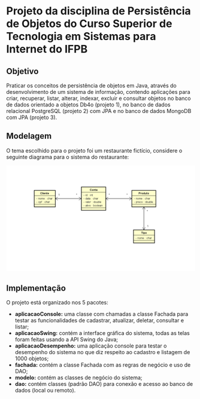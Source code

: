 # Projeto da disciplina de Persistência de Objetos do Curso Superior de Tecnologia em Sistemas para Internet do IFPB

## Objetivo
Praticar os conceitos de persistência de objetos em Java, através do desenvolvimento de um sistema de informação, contendo aplicações para criar, recuperar, listar, alterar, indexar, excluir e consultar objetos no banco de dados orientado a objetos Db4o (projeto 1), no banco de dados relacional PostgreSQL (projeto 2) com JPA e no banco de dados MongoDB com JPA (projeto 3).

## Modelagem
O tema escolhido para o projeto foi um restaurante fictício, considere o seguinte diagrama para o sistema do restaurante:

![](diagrama.png)

## Implementação
O projeto está organizado nos 5 pacotes:
* **aplicacaoConsole:** uma classe com chamadas a classe Fachada para testar as funcionalidades de cadastrar, atualizar, deletar, consultar e listar;
* **aplicacaoSwing:** contém a interface gráfica do sistema, todas as telas foram feitas usando a API Swing do Java;
* **aplicacaoDesempenho:** uma aplicação console para testar o desempenho do sistema no que diz respeito ao cadastro e listagem de 1000 objetos;
* **fachada:** contém a classe Fachada com as regras de negócio e uso de DAO;
* **modelo:** contém as classes de negócio do sistema;
* **dao:** contém classes (padrão DAO) para conexão e acesso ao banco de dados (local ou remoto).